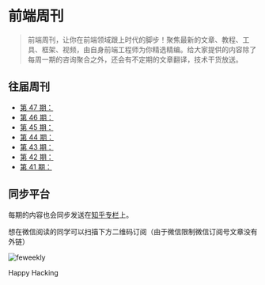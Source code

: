 # 前端周刊

> 前端周刊，让你在前端领域跟上时代的脚步！聚焦最新的文章、教程、工具、框架、视频，由自身前端工程师为你精选精编。给大家提供的内容除了每周一期的咨询聚合之外，还会有不定期的文章翻译，技术干货放送。

## 往届周刊

* [第 47 期：](issues/Issue-47.md)
* [第 46 期：](issues/Issue-46.md)
* [第 45 期：](issues/Issue-45.md)
* [第 44 期：](issues/Issue-44.md)
* [第 43 期：](issues/Issue-43.md)
* [第 42 期：](issues/Issue-42.md)
* [第 41 期：](issues/Issue-41.md)


## 同步平台

每期的内容也会同步发送在[知乎专栏](http://zhuanlan.zhihu.com/feweekly)上。

想在微信阅读的同学可以扫描下方二维码订阅（由于微信限制微信订阅号文章没有外链）

![feweekly](http://www.feweekly.com/img/src/weekly/feweekly/qrcode.jpg)

Happy Hacking

